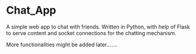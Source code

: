 # Chat_App
A simple web app to chat with friends. Written in Python, with help of Flask to serve content and socket connections for the chatting mechanism.

More functionalities might be added later.......
